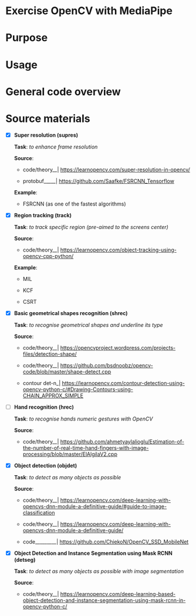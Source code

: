 # Exercise OpenCV with MediaPipe

# Purpose

# Usage

# General code overview

# Source materials
- [x] __Super resolution (supres)__

    __Task__: _to enhance frame resolution_

    __Source__:
    
    - code/theory__| https://learnopencv.com/super-resolution-in-opencv/
                    
    - protobuf_____| https://github.com/Saafke/FSRCNN_Tensorflow
    
    __Example__:
    
    - FSRCNN (as one of the fastest algorithms)

- [x] __Region tracking (track)__ 

    __Task__: _to track specific region (pre-aimed to the screens center)_
    
    __Source__:
    
    - code/theory__| https://learnopencv.com/object-tracking-using-opencv-cpp-python/
    
    __Example__:
    
    - MIL
    
    - KCF
    
    - CSRT

- [x] __Basic geometrical shapes recognition (shrec)__ 

    __Task__: _to recognise geometrical shapes and underline its type_
    
    __Source__:
    
    - code/theory__| https://opencvproject.wordpress.com/projects-files/detection-shape/
    
    - code/theory__| https://github.com/bsdnoobz/opencv-code/blob/master/shape-detect.cpp
    
    - contour det-n_| https://learnopencv.com/contour-detection-using-opencv-python-c/#Drawing-Contours-using-CHAIN_APPROX_SIMPLE

- [ ] __Hand recognition (hrec)__

    __Task__: _to recognise hands numeric gestures with OpenCV_
    
    __Source__:
    
    - code/theory__| https://github.com/ahmetyaylalioglu/Estimation-of-the-number-of-real-time-hand-fingers-with-image-processing/blob/master/ElAlgilaV2.cpp
    
- [X] __Object detection (objdet)__

    __Task__: _to detect as many objects as possible_

    __Source__:

    - code/theory__| https://learnopencv.com/deep-learning-with-opencvs-dnn-module-a-definitive-guide/#guide-to-image-classification

    - code/theory__| https://learnopencv.com/deep-learning-with-opencvs-dnn-module-a-definitive-guide/

    - code_________| https://github.com/ChiekoN/OpenCV_SSD_MobileNet

- [X] __Object Detection and Instance Segmentation using Mask RCNN  (detseg)__

    __Task__: _to detect as many objects as possible with image segmentation_

    __Source__:

    - code/theory__| https://learnopencv.com/deep-learning-based-object-detection-and-instance-segmentation-using-mask-rcnn-in-opencv-python-c/
